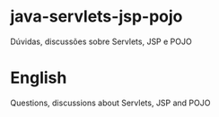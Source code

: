 # java-servlets-jsp-pojo

Dúvidas, discussões sobre Servlets, JSP e POJO

# English
Questions, discussions about Servlets, JSP and POJO

